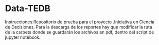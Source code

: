 # Data-TEDB
Instrucciones:Repositorio de prueba para el proyecto .Iniciativa en Ciencia de Decisiones.
Para la descarga de los reportes hay que modificar la ruta de la carpeta
donde se guardarán los archivos en pdf, dentro del script de jupyter notebook.
